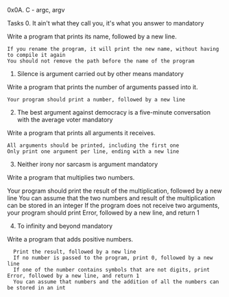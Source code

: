 0x0A. C - argc, argv

Tasks
0. It ain't what they call you, it's what you answer to
mandatory

Write a program that prints its name, followed by a new line.

    If you rename the program, it will print the new name, without having to compile it again
    You should not remove the path before the name of the program



1. Silence is argument carried out by other means
mandatory

Write a program that prints the number of arguments passed into it.

    Your program should print a number, followed by a new line


2. The best argument against democracy is a five-minute conversation with the average voter
mandatory

Write a program that prints all arguments it receives.

    All arguments should be printed, including the first one
    Only print one argument per line, ending with a new line



3. Neither irony nor sarcasm is argument
mandatory

Write a program that multiplies two numbers.

  Your program should print the result of the multiplication, followed by a new line
  You can assume that the two numbers and result of the multiplication can be stored in an integer
  If the program does not receive two arguments, your program should print Error, followed by a new line, and return 1


  4. To infinity and beyond
  mandatory

  Write a program that adds positive numbers.

      Print the result, followed by a new line
      If no number is passed to the program, print 0, followed by a new line
      If one of the number contains symbols that are not digits, print Error, followed by a new line, and return 1
      You can assume that numbers and the addition of all the numbers can be stored in an int

